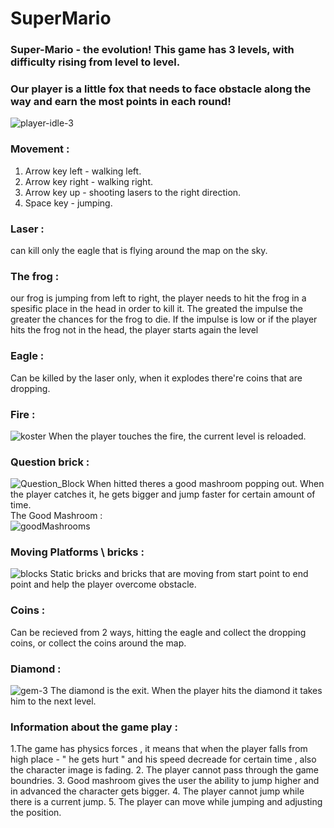 # SuperMario
### Super-Mario - the evolution! This game has 3 levels, with difficulty rising from level to level.
### Our player is a little fox that needs to face obstacle along the way and earn the most points in each round!
![player-idle-3](https://user-images.githubusercontent.com/57447482/141982440-dd28fcf6-04be-4adb-bb28-e073e22df3b0.png)
### Movement : 
1. Arrow key left - walking left.
2. Arrow key right - walking right.
3. Arrow key up - shooting lasers to the right direction.
4. Space key - jumping.
 ### Laser :
can kill only the eagle that is flying around the map on the sky.
### The frog :
our frog is jumping from left to right, the player needs to hit the frog in a spesific place in the head in order to kill it. The greated the impulse the greater the chances for the frog to die. If the impulse is low or if the player hits the frog not in the head, the player starts again the level
### Eagle : 
Can be killed by the laser only, when it explodes there're coins that are dropping.
### Fire : 
![koster](https://user-images.githubusercontent.com/57447482/141982543-da04fef6-5ba5-46a5-ad19-bb8b7231a8e7.png)
When the player touches the fire, the current level is reloaded.
### Question brick :
![Question_Block](https://user-images.githubusercontent.com/57447482/141982190-b6cb4ae4-6648-4d47-8976-4c3c7a44f81f.png)
When hitted theres a good mashroom popping out. When the player catches it, he gets bigger and jump faster for certain amount of time. <br>
The Good Mashroom : <br>
![goodMashrooms](https://user-images.githubusercontent.com/57447482/141982241-5e546f6f-cf2f-46e6-9888-29be6f18fcd7.png)
### Moving Platforms \ bricks :
![blocks](https://user-images.githubusercontent.com/57447482/141982111-4a736bbe-6b77-4e26-aa31-3ef895524a1e.png)
Static bricks and bricks that are moving from start point to end point and help the player overcome obstacle.
### Coins : 
Can be recieved from 2 ways, hitting the eagle and collect the dropping coins, or collect the coins around the map.
### Diamond :
![gem-3](https://user-images.githubusercontent.com/57447482/141982406-f1fcc076-3578-414b-972a-c666e6afca1f.png)
The diamond is the exit. When the player hits the diamond it takes him to the next level.
### Information about the game play :
1.The game has physics forces , it means that when the player falls from high place - " he gets hurt " and his speed decreade for certain time , also the character image is fading.
2. The player cannot pass through the game boundries.
3. Good mashroom gives the user the ability to jump higher and in advanced the character gets bigger.
4. The player cannot jump while there is a current jump.
5. The player can move while jumping and adjusting the position.
